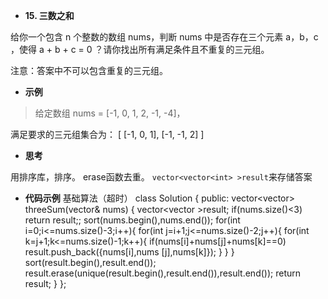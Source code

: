 + **15. 三数之和**	

给你一个包含 n 个整数的数组 nums，判断 nums 中是否存在三个元素 a，b，c ，使得 a + b + c = 0 ？请你找出所有满足条件且不重复的三元组。

注意：答案中不可以包含重复的三元组。

+ **示例**

>给定数组 nums = [-1, 0, 1, 2, -1, -4]，
>
满足要求的三元组集合为：
[
  [-1, 0, 1],
  [-1, -1, 2]
]

+ **思考**

用排序库，排序。
erase函数去重。
`vector<vector<int> >result`来存储答案

+ **代码示例**
基础算法（超时）
		class Solution {
		public:
 	   	vector<vector<int>> threeSum(vector<int>& nums) {
        		vector<vector<int> >result;
        		if(nums.size()<3)   return result;;
        		sort(nums.begin(),nums.end());
        		for(int i=0;i<=nums.size()-3;i++){
            		for(int j=i+1;j<=nums.size()-2;j++){
                		for(int k=j+1;k<=nums.size()-1;k++){
                    		if(nums[i]+nums[j]+nums[k]==0)  	result.push_back({nums[i],nums	[j],nums[k]});
                		}
            		}
        		}
        		sort(result.begin(),result.end());
        		result.erase(unique(result.begin(),result.end()),result.end());
    			return result;
    		}
		};



